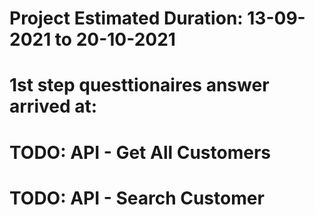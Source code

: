 
# Project Estimated Duration: 13-09-2021 to 20-10-2021
# 1st step questtionaires answer arrived at: 

# TODO: API - Get All Customers
# TODO: API - Search Customer